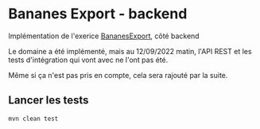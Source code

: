 # Bananes Export - backend

Implémentation de l'exerice [BananesExport](https://gitlab.com/aios-sh/BananesExport/-/blob/master/Back/README.md), côté
backend

Le domaine a été implémenté, mais au 12/09/2022 matin, l'API REST et les tests d'intégration qui vont avec ne l'ont pas été.

Même si ça n'est pas pris en compte, cela sera rajouté par la suite.

## Lancer les tests

`mvn clean test`
